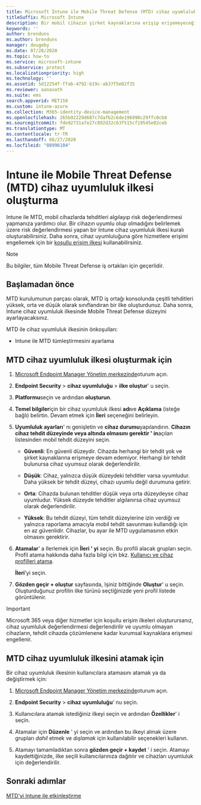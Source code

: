 ```yaml
---
title: Microsoft Intune ile Mobile Threat Defense (MTD) cihaz uyumluluk ilkesi oluşturma
titleSuffix: Microsoft Intune
description: Bir mobil cihazın şirket kaynaklarına erişip erişemeyeceğini belirlemek için MTD iş ortağı tehdit düzeylerinizi kullanan bir Intune cihaz uyumluluğu ilkesi oluşturun.
keywords: ''
author: brenduns
ms.author: brenduns
manager: dougeby
ms.date: 07/28/2020
ms.topic: how-to
ms.service: microsoft-intune
ms.subservice: protect
ms.localizationpriority: high
ms.technology: ''
ms.assetid: 5d12254f-ffab-4792-b19c-ab37f5e02f35
ms.reviewer: aanavath
ms.suite: ems
search.appverid: MET150
ms.custom: intune-azure
ms.collection: M365-identity-device-management
ms.openlocfilehash: 265b92229d687c7dafb2c6de196990c29ffc0cb8
ms.sourcegitcommit: fde92731a7e27c892d32c63f515cf19545e02ceb
ms.translationtype: MT
ms.contentlocale: tr-TR
ms.lasthandoff: 08/27/2020
ms.locfileid: "88996104"
---
```

# <a name="create-mobile-threat-defense-mtd-device-compliance-policy-with-intune"></a>Intune ile Mobile Threat Defense (MTD) cihaz uyumluluk ilkesi oluşturma

Intune ile MTD, mobil cihazlarda tehditleri algılayıp risk değerlendirmesi yapmanıza yardımcı olur. Bir cihazın uyumlu olup olmadığını belirlemek üzere risk değerlendirmesi yapan bir Intune cihaz uyumluluk ilkesi kuralı oluşturabilirsiniz. Daha sonra, cihaz uyumluluğuna göre hizmetlere erişimi engellemek için bir [koşullu erişim ilkesi](create-conditional-access-intune.md) kullanabilirsiniz.

> [!NOTE]
> Bu bilgiler, tüm Mobile Threat Defense iş ortakları için geçerlidir.

## <a name="before-you-begin"></a>Başlamadan önce

MTD kurulumunun parçası olarak, MTD iş ortağı konsolunda çeşitli tehditleri yüksek, orta ve düşük olarak sınıflandıran bir ilke oluşturdunuz. Daha sonra, Intune cihaz uyumluluk ilkesinde Mobile Threat Defense düzeyini ayarlayacaksınız.

MTD ile cihaz uyumluluk ilkesinin önkoşulları:

- Intune ile MTD tümleştirmesini ayarlama

## <a name="to-create-an-mtd-device-compliance-policy"></a>MTD cihaz uyumluluk ilkesi oluşturmak için

1. [Microsoft Endpoint Manager Yönetim merkezinde](https://go.microsoft.com/fwlink/?linkid=2109431)oturum açın.

2. **Endpoint Security**  >  **cihaz uyumluluğu**  >  **ilke oluştur**' u seçin.

3. **Platformu**seçin ve ardından **oluşturun**.

4. **Temel bilgiler**için bir cihaz uyumluluk ilkesi **adı**ve **Açıklama** (isteğe bağlı) belirtin. Devam etmek için **İleri** seçeneğini belirleyin.


5. **Uyumluluk ayarları**' nı genişletin ve **cihaz durumu**yapılandırın. **Cihazın cihaz tehdit düzeyinde veya altında olmasını gerektir ' in**açılan listesinden mobil tehdit düzeyini seçin.

   - **Güvenli**: En güvenli düzeydir. Cihazda herhangi bir tehdit yok ve şirket kaynaklarına erişmeye devam edemiyor. Herhangi bir tehdit bulunursa cihaz uyumsuz olarak değerlendirilir.

   - **Düşük**: Cihaz, yalnızca düşük düzeydeki tehditler varsa uyumludur. Daha yüksek bir tehdit düzeyi, cihazı uyumlu değil durumuna getirir.

   - **Orta**: Cihazda bulunan tehditler düşük veya orta düzeydeyse cihaz uyumludur. Yüksek düzeyde tehditler algılanırsa cihaz uyumsuz olarak değerlendirilir.

   - **Yüksek**: Bu tehdit düzeyi, tüm tehdit düzeylerine izin verdiği ve yalnızca raporlama amacıyla mobil tehdit savunması kullandığı için en az güvenlidir. Cihazlar, bu ayar ile MTD uygulamasının etkin olmasını gerektirir.

6. **Atamalar**' a Ilerlemek için **İleri ' yi** seçin. Bu profili alacak grupları seçin. Profil atama hakkında daha fazla bilgi için bkz. [Kullanıcı ve cihaz profilleri atama](../configuration/device-profile-assign.md).

   **İleri**’yi seçin.

7. **Gözden geçir + oluştur** sayfasında, Işiniz bittiğinde **Oluştur**' u seçin. Oluşturduğunuz profilin ilke türünü seçtiğinizde yeni profil listede görüntülenir.

> [!IMPORTANT]
> Microsoft 365 veya diğer hizmetler için koşullu erişim ilkeleri oluşturursanız, cihaz uyumluluk değerlendirmesi değerlendirilir ve uyumlu olmayan cihazların, tehdit cihazda çözümlenene kadar kurumsal kaynaklara erişmesi engellenir.

## <a name="to-assign-an-mtd-device-compliance-policy"></a>MTD cihaz uyumluluk ilkesini atamak için

Bir cihaz uyumluluk ilkesinin kullanıcılara atamasını atamak ya da değiştirmek için:

1. [Microsoft Endpoint Manager Yönetim merkezinde](https://go.microsoft.com/fwlink/?linkid=2109431)oturum açın.

2. **Endpoint Security**  >  **cihaz uyumluluğu**' nu seçin.

3. Kullanıcılara atamak istediğiniz ilkeyi seçin ve ardından **Özellikler**' i seçin.

4. Atamalar için **Düzenle** ' yi seçin ve ardından bu ilkeyi almak üzere grupları *dahil* etmek ve *dışlamak* için kullanılabilir seçenekleri kullanın.  

5. Atamayı tamamladıktan sonra **gözden geçir + kaydet** ' i seçin. Atamayı kaydettiğinizde, ilke seçili kullanıcılarınıza dağıtılır ve cihazları uyumluluk için değerlendirilir.

## <a name="next-steps"></a>Sonraki adımlar

[MTD'yi Intune ile etkinleştirme](mtd-connector-enable.md)
